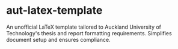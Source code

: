 # aut-latex-template
An unofficial LaTeX template tailored to Auckland University of Technology's thesis and report formatting requirements. Simplifies document setup and ensures compliance.
